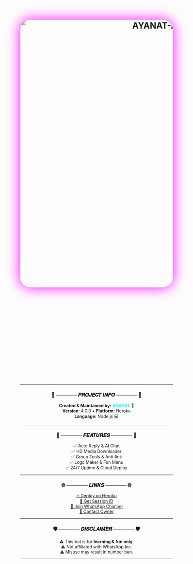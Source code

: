<h1 align="center">
  <img src="https://files.catbox.moe/rexuf8.jpg" 
       alt="AYANAT-AI" 
       width="880" 
       style="
         border-radius:35px;
         box-shadow:0 0 45px #ff00ff;
         animation: zoomIn 4s ease-in-out infinite alternate;
       "/>
</h1>

<style>
@keyframes zoomIn {
  from { transform: scale(1); }
  to { transform: scale(1.05); }
}

@keyframes glowText {
  0% { opacity: 0; text-shadow: 0 0 10px #ff00ff; }
  50% { opacity: 1; text-shadow: 0 0 25px #00ffff, 0 0 45px #ff00ff; }
  100% { opacity: 0; text-shadow: 0 0 10px #ff00ff; }
}
</style>

<h1 align="center">
  <span style="
    background: linear-gradient(90deg, #ff00cc, #3333ff, #00ffcc, #33ff33, #ffcc00);
    -webkit-background-clip: text;
    color: transparent;
    font-size: 60px;
    font-weight: 900;
    letter-spacing: 3px;
    animation: glowText 5s ease-in-out infinite;
  ">
    ✨ ＡＹＡＮＡＴ－ＡＩ ✨
  </span>
</h1>

<h3 align="center" style="
  color:#ffffff;
  font-size:20px;
  font-weight:bold;
  background: linear-gradient(to right, #00ffff, #ff00ff, #00ffcc);
  -webkit-background-clip: text;
  color: transparent;
  animation: glowText 7s ease-in-out infinite;
">
  🚀 The Official Premium WhatsApp Multi-Device Bot 🌍
</h3>

---

<div align="center">

### 💠 ────── 𝑷𝑹𝑶𝑱𝑬𝑪𝑻 𝑰𝑵𝑭𝑶 ────── 💠  
**Created & Maintained by:** <span style="color:#00FFFF;font-weight:bold;">ANAYAT</span> 👑  
**Version:** 4.0.0 • **Platform:** Heroku  
**Language:** Node.js 💻  

---

### 💎 ────── 𝑭𝑬𝑨𝑻𝑼𝑹𝑬𝑺 ────── 💎  
✅ Auto Reply & AI Chat  
✅ HD Media Downloader  
✅ Group Tools & Anti-link  
✅ Logo Maker & Fun Menu  
✅ 24/7 Uptime & Cloud Deploy  

---

### 🌐 ────── 𝑳𝑰𝑵𝑲𝑺 ────── 🌐  
[🔥 Deploy on Heroku](https://dashboard.heroku.com/new?template=https://github.com/ANAYAT-AI/ANAYAT-AI)  
[💫 Get Session ID](https://anayat-hacker-iit3.onrender.com)  
[📢 Join WhatsApp Channel](https://whatsapp.com/channel/0029VbAm8LqL2ATpxklIct2g)  
[💬 Contact Owner](https://api.whatsapp.com/send?phone=+923452401207&text=Hey%20ANAYAT%20AI)

---

### 🛡️ ────── 𝑫𝑰𝑺𝑪𝑳𝑨𝑰𝑴𝑬𝑹 ────── 🛡️  
⚠️ This bot is for **learning & fun only**.  
⚠️ Not affiliated with WhatsApp Inc.  
⚠️ Misuse may result in number ban.  

---

<h2 align="center" style="
  background: linear-gradient(to right, #ff00ff, #00ffff, #33ff33);
  -webkit-background-clip: text;
  color: transparent;
  font-weight:900;
  font-size:28px;
  animation: glowText 6s ease-in-out infinite;
">
  🌈✨ 𝑻𝑯𝑨𝑵𝑲 𝒀𝑶𝑼 𝑭𝑶𝑹 𝑼𝑺𝑰𝑵𝑮  ＡＹＡＮＡＴ－ＡＩ ✨🌈
</h2>

</div>
